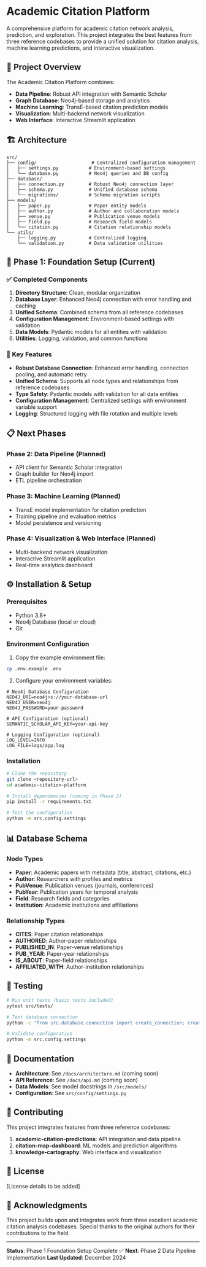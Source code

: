 # Academic Citation Platform

A comprehensive platform for academic citation network analysis, prediction, and exploration. This project integrates the best features from three reference codebases to provide a unified solution for citation analysis, machine learning predictions, and interactive visualization.

## 🚀 Project Overview

The Academic Citation Platform combines:
- **Data Pipeline**: Robust API integration with Semantic Scholar
- **Graph Database**: Neo4j-based storage and analytics
- **Machine Learning**: TransE-based citation prediction models
- **Visualization**: Multi-backend network visualization
- **Web Interface**: Interactive Streamlit application

## 🏗️ Architecture

```
src/
├── config/                    # Centralized configuration management
│   ├── settings.py           # Environment-based settings
│   └── database.py           # Neo4j queries and DB config
├── database/
│   ├── connection.py         # Robust Neo4j connection layer
│   ├── schema.py             # Unified database schema
│   └── migrations/           # Schema migration scripts
├── models/
│   ├── paper.py              # Paper entity models
│   ├── author.py             # Author and collaboration models
│   ├── venue.py              # Publication venue models
│   ├── field.py              # Research field models
│   └── citation.py           # Citation relationship models
└── utils/
    ├── logging.py            # Centralized logging
    └── validation.py         # Data validation utilities
```

## 🔧 Phase 1: Foundation Setup (Current)

### ✅ Completed Components

1. **Directory Structure**: Clean, modular organization
2. **Database Layer**: Enhanced Neo4j connection with error handling and caching
3. **Unified Schema**: Combined schema from all reference codebases
4. **Configuration Management**: Environment-based settings with validation
5. **Data Models**: Pydantic models for all entities with validation
6. **Utilities**: Logging, validation, and common functions

### 🎯 Key Features

- **Robust Database Connection**: Enhanced error handling, connection pooling, and automatic retry
- **Unified Schema**: Supports all node types and relationships from reference codebases
- **Type Safety**: Pydantic models with validation for all data entities
- **Configuration Management**: Centralized settings with environment variable support
- **Logging**: Structured logging with file rotation and multiple levels

## 📋 Next Phases

### Phase 2: Data Pipeline (Planned)
- API client for Semantic Scholar integration
- Graph builder for Neo4j import
- ETL pipeline orchestration

### Phase 3: Machine Learning (Planned)  
- TransE model implementation for citation prediction
- Training pipeline and evaluation metrics
- Model persistence and versioning

### Phase 4: Visualization & Web Interface (Planned)
- Multi-backend network visualization
- Interactive Streamlit application
- Real-time analytics dashboard

## ⚙️ Installation & Setup

### Prerequisites
- Python 3.8+
- Neo4j Database (local or cloud)
- Git

### Environment Configuration

1. Copy the example environment file:
```bash
cp .env.example .env
```

2. Configure your environment variables:
```env
# Neo4j Database Configuration
NEO4J_URI=neo4j+s://your-database-url
NEO4J_USER=neo4j
NEO4J_PASSWORD=your-password

# API Configuration (optional)
SEMANTIC_SCHOLAR_API_KEY=your-api-key

# Logging Configuration (optional)
LOG_LEVEL=INFO
LOG_FILE=logs/app.log
```

### Installation

```bash
# Clone the repository
git clone <repository-url>
cd academic-citation-platform

# Install dependencies (coming in Phase 2)
pip install -r requirements.txt

# Test the configuration
python -m src.config.settings
```

## 📊 Database Schema

### Node Types
- **Paper**: Academic papers with metadata (title, abstract, citations, etc.)
- **Author**: Researchers with profiles and metrics
- **PubVenue**: Publication venues (journals, conferences)
- **PubYear**: Publication years for temporal analysis
- **Field**: Research fields and categories
- **Institution**: Academic institutions and affiliations

### Relationship Types
- **CITES**: Paper citation relationships
- **AUTHORED**: Author-paper relationships
- **PUBLISHED_IN**: Paper-venue relationships
- **PUB_YEAR**: Paper-year relationships
- **IS_ABOUT**: Paper-field relationships
- **AFFILIATED_WITH**: Author-institution relationships

## 🧪 Testing

```bash
# Run unit tests (basic tests included)
pytest src/tests/

# Test database connection
python -c "from src.database.connection import create_connection; create_connection()"

# Validate configuration
python -m src.config.settings
```

## 📖 Documentation

- **Architecture**: See `/docs/architecture.md` (coming soon)
- **API Reference**: See `/docs/api.md` (coming soon)
- **Data Models**: See model docstrings in `/src/models/`
- **Configuration**: See `src/config/settings.py`

## 🤝 Contributing

This project integrates features from three reference codebases:
1. **academic-citation-predictions**: API integration and data pipeline
2. **citation-map-dashboard**: ML models and prediction algorithms  
3. **knowledge-cartography**: Web interface and visualization

## 📝 License

[License details to be added]

## 🙏 Acknowledgments

This project builds upon and integrates work from three excellent academic citation analysis codebases. Special thanks to the original authors for their contributions to the field.

---

**Status**: Phase 1 Foundation Setup Complete ✅
**Next**: Phase 2 Data Pipeline Implementation
**Last Updated**: December 2024